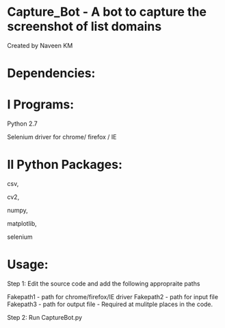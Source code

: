 # Capture_Bot - A bot to capture the screenshot of list domains

Created by Naveen KM

# Dependencies:

# I Programs: 

Python 2.7

Selenium driver for chrome/ firefox / IE

# II Python Packages:

csv,

cv2,

numpy,

matplotlib,

selenium

# Usage:

Step 1: Edit the source code and add the following appropraite paths  

Fakepath1 - path for chrome/firefox/IE driver
Fakepath2 - path for input file
Fakepath3 - path for output file - Required at mulitple places in the code.  

Step 2: Run CaptureBot.py


